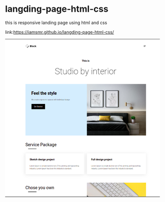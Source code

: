 # langding-page-html-css
this is responsive landing page using html and css

link:https://iamsmr.github.io/langding-page-html-css/

![photo](https://github.com/iamsmr/langding-page-html-css/blob/main/Screenshot%20from%202021-03-02%2017-12-29.png)
